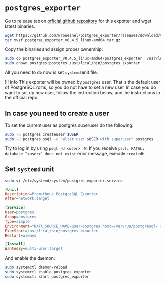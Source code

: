 # `postgres_exporter`

Go to release tab on [official github repository][1] for this exporter and wget latest binaries.

```bash
wget https://github.com/wrouesnel/postgres_exporter/releases/download/v0.4.5/postgres_exporter_v0.4.5_linux-amd64.tar.gz
tar xvzf postgres_exporter_v0.4.5_linux-amd64.tar.gz
```

Copy the binaries and assign proper ownership:

```bash
sudo cp postgres_exporter_v0.4.5_linux-amd64/postgres_exporter  /usr/local/bin/
sudo chown postgres:postgres /usr/local/bin/postgres_exporter
```

All you need to do now is set `systemd` unit file.

!!! info
    This exporter will be owned by `postgres` user. That is the default user of PostgreSQL rdms, so you do not have to set a new user. In case you do want to set up new user, follow the instruction below, and the instructions in the official repo.

## In case you need to create a user

To set the current user as postgres superuser do the following:

```bash
sudo -u postgres createuser $USER
sudo -u postgres psql -c "alter user $USER with superuser" postgres
```

Try to log in by using `psql -U <user> -W`. If you receive `psql: FATAL: database “<user>” does not exist` error message, execute `createdb`.

## Set `systemd` unit

```bash
sudo vi /etc/systemd/system/postgres_exporter.service
```

```ini
[Unit]
Description=Prometheus PostgreSQL Exporter
After=network.target

[Service]
User=postgres
Group=postgres
Type=simple
Environment="DATA_SOURCE_NAME=user=postgres host=/var/run/postgresql/ sslmode=disable"
ExecStart=/usr/local/bin/postgres_exporter
Restart=always

[Install]
WantedBy=multi-user.target
```

And enable the daemon:

```bash
sudo systemctl daemon-reload
sudo systemctl enable postgres_exporter
sudo systemctl start postgres_exporter
```

[1]: https://github.com/wrouesnel/postgres_exporter
